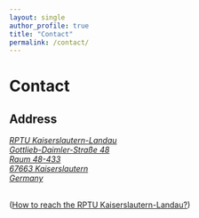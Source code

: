 ```yaml
---
layout: single
author_profile: true
title: "Contact"
permalink: /contact/
---
```


# Contact

## Address

<a class="social-btn" style="white-space: nowrap" href="https://www.google.com/maps/place/Gottlieb-Daimler-Stra%C3%9Fe+48,+67663+Kaiserslautern/@49.4238948,7.7505619,17z/data=!3m1!4b1!4m5!3m4!1s0x47966d4fcb567097:0x9e57032bea341dc1!8m2!3d49.4238948!4d7.7527506?hl=en" rel="noopener noreferrer">
<i class="fa fa-fw fa-map-marker" aria-hidden="true">
RPTU Kaiserslautern-Landau<br>
Gottlieb-Daimler-Straße 48<br>
Raum 48-433<br>
67663 Kaiserslautern<br>
Germany<br>
</i>
</a>
<br>


([How to reach the RPTU Kaiserslautern-Landau?](https://rptu.de/en/routes-and-means-of-transport))
